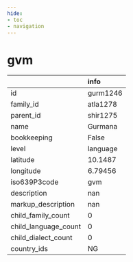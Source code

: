 ```yaml
---
hide:
- toc
- navigation
---
```

# gvm
|                      | info     |
|:---------------------|:---------|
| id                   | gurm1246 |
| family_id            | atla1278 |
| parent_id            | shir1275 |
| name                 | Gurmana  |
| bookkeeping          | False    |
| level                | language |
| latitude             | 10.1487  |
| longitude            | 6.79456  |
| iso639P3code         | gvm      |
| description          | nan      |
| markup_description   | nan      |
| child_family_count   | 0        |
| child_language_count | 0        |
| child_dialect_count  | 0        |
| country_ids          | NG       |